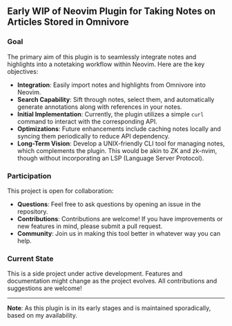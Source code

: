 ## Early WIP of Neovim Plugin for Taking Notes on Articles Stored in Omnivore

### Goal

The primary aim of this plugin is to seamlessly integrate notes and highlights into a notetaking workflow within Neovim. Here are the key objectives:

- **Integration**: Easily import notes and highlights from Omnivore into Neovim.
- **Search Capability**: Sift through notes, select them, and automatically generate annotations along with references in your notes.
- **Initial Implementation**: Currently, the plugin utilizes a simple `curl` command to interact with the corresponding API.
- **Optimizations**: Future enhancements include caching notes locally and syncing them periodically to reduce API dependency.
- **Long-Term Vision**: Develop a UNIX-friendly CLI tool for managing notes, which complements the plugin. This would be akin to ZK and zk-nvim, though without incorporating an LSP (Language Server Protocol).

### Participation

This project is open for collaboration:
- **Questions**: Feel free to ask questions by opening an issue in the repository.
- **Contributions**: Contributions are welcome! If you have improvements or new features in mind, please submit a pull request.
- **Community**: Join us in making this tool better in whatever way you can help.

### Current State

This is a side project under active development. Features and documentation might change as the project evolves. All contributions and suggestions are welcome!

---
**Note**: As this plugin is in its early stages and is maintained sporadically, based on my availability.
